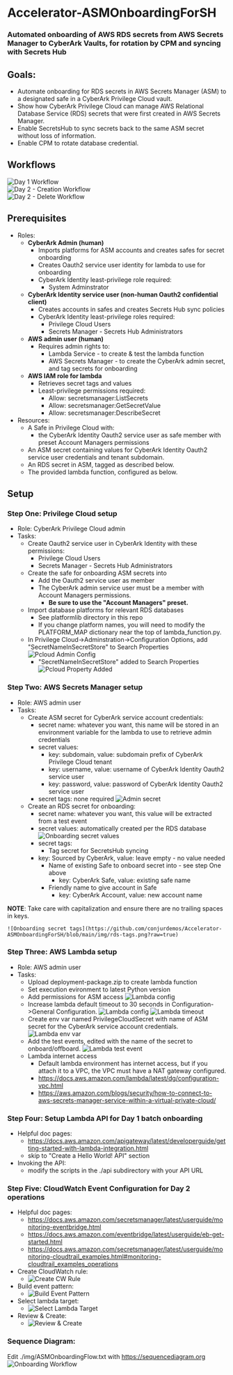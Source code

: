 # Accelerator-ASMOnboardingForSH
### Automated onboarding of AWS RDS secrets from AWS Secrets Manager to CyberArk Vaults, for rotation by CPM and syncing with Secrets Hub

## Goals:
- Automate onboarding for RDS secrets in AWS Secrets Manager (ASM) to a designated safe in a CyberArk Privilege Cloud vault.
- Show how CyberArk Privilege Cloud can manage AWS Relational Database Service (RDS) secrets that were first created in AWS Secrets Manager.
- Enable SecretsHub to sync secrets back to the same ASM secret without loss of information.
- Enable CPM to rotate database credential.

## Workflows
![Day 1 Workflow](https://github.com/conjurdemos/Accelerator-ASMOnboardingForSH/blob/main/img/Day1-flow.png?raw=true)
<br>
![Day 2 - Creation Workflow](https://github.com/conjurdemos/Accelerator-ASMOnboardingForSH/blob/main/img/Day2-create-flow.png?raw=true)
<br> 
![Day 2 - Delete Workflow](https://github.com/conjurdemos/Accelerator-ASMOnboardingForSH/blob/main/img/Day2-delete-flow.png?raw=true)

## Prerequisites
- Roles:
  - **CyberArk Admin (human)**
    - Imports platforms for ASM accounts and creates safes for secret onboarding
    - Creates Oauth2 service user identity for lambda to use for onboarding
    - CyberArk Identity least-privilege role required:
      - System Adminstrator
  - **CyberArk Identity service user (non-human Oauth2 confidential client)**
    - Creates accounts in safes and creates Secrets Hub sync policies
    - CyberArk Identity least-privilege roles required:
      - Privilege Cloud Users
      - Secrets Manager - Secrets Hub Administrators
  - **AWS admin user (human)**
    - Requires admin rights to:
      - Lambda Service - to create & test the lambda function
      - AWS Secrets Manager - to create the CyberArk admin secret, and tag secrets for onboarding
  - **AWS IAM role for lambda**
    - Retrieves secret tags and values
    - Least-privilege permissions required:
      - Allow: secretsmanager:ListSecrets
      - Allow: secretsmanager:GetSecretValue
      - Allow: secretsmanager:DescribeSecret
- Resources:
  - A Safe in Privilege Cloud with:
    - the CyberArk Identity Oauth2 service user as safe member with preset Account Managers permissions
  - An ASM secret containing values for CyberArk Identity Oauth2 service user credentials and tenant subdomain.
  - An RDS secret in ASM, tagged as described below.
  - The provided lambda function, configured as below.

## Setup
### Step One: Privilege Cloud setup
- Role: CyberArk Privilege Cloud admin
- Tasks:
  - Create Oauth2 service user in CyberArk Identity with these permissions:
    - Privilege Cloud Users
    - Secrets Manager - Secrets Hub Administrators
  - Create the safe for onboarding ASM secrets into
    - Add the Oauth2 service user as member
    - The CyberArk admin service user must be a member with Account Managers permissions.
      - **Be sure to use the "Account Managers" preset.**
  - Import database platforms for relevant RDS databases
    - See platformlib directory in this repo
    - If you change platform names, you will need to modify the PLATFORM_MAP dictionary near the top of lambda_function.py.
  - In Privilege Cloud->Adminstration->Configuration Options, add "SecretNameInSecretStore" to Search Properties 
    ![Pcloud Admin Config](https://github.com/conjurdemos/Accelerator-ASMOnboardingForSH/blob/main/img/Pcloud-Admin-Add-SearchProperty.png?raw=true)
    - "SecretNameInSecretStore" added to Search Properties
    ![Pcloud Property Added](https://github.com/conjurdemos/Accelerator-ASMOnboardingForSH/blob/main/img/Pcloud-Added-SecretNameInSecretStore.png?raw=true)

### Step Two: AWS Secrets Manager setup
- Role: AWS admin user
- Tasks:
  - Create ASM secret for CyberArk service account credentials:
    - secret name: whatever you want, this name will be stored in an environment variable for the lambda to use to retrieve admin credentials
    - secret values:
      - key: subdomain, value: subdomain prefix of CyberArk Privilege Cloud tenant
      - key: username, value: username of CyberArk Identity Oauth2 service user
      - key: password, value: password of CyberArk Identity Oauth2 service user
    - secret tags: none required
    ![Admin secret](https://github.com/conjurdemos/Accelerator-ASMOnboardingForSH/blob/main/img/admin-secret.png?raw=true)
  - Create an RDS secret for onboarding:
    - secret name: whatever you want, this value will be extracted from a test event
    - secret values: automatically created per the RDS database
    ![Onboarding secret values](https://github.com/conjurdemos/Accelerator-ASMOnboardingForSH/blob/main/img/rds-values.png?raw=true)
    - secret tags:
      - Tag secret for SecretsHub syncing
	- key: Sourced by CyberArk, value: leave empty - no value needed
      - Name of existing Safe to onboard secret into - see step One above
        - key: CyberArk Safe, value: existing safe name
      - Friendly name to give account in Safe
        - key: CyberArk Account, value: new account name

**NOTE**: Take care with capitalization and ensure there are no trailing spaces in keys.

    ![Onboarding secret tags](https://github.com/conjurdemos/Accelerator-ASMOnboardingForSH/blob/main/img/rds-tags.png?raw=true)

### Step Three: AWS Lambda setup
- Role: AWS admin user
- Tasks:
  - Upload deployment-package.zip to create lambda function
  - Set execution evironment to latest Python version
  - Add permissions for ASM access
  ![Lambda config](https://github.com/conjurdemos/Accelerator-ASMOnboardingForSH/blob/main/img/lambda-permissions.png?raw=true)
  - Increase lambda default timeout to 30 seconds in Configuration->General Configuration.
  ![Lambda config](https://github.com/conjurdemos/Accelerator-ASMOnboardingForSH/blob/main/img/lambda-config.png?raw=true)
  ![Lambda timeout](https://github.com/conjurdemos/Accelerator-ASMOnboardingForSH/blob/main/img/lambda-timeout.png?raw=true)
  - Create env var named PrivilegeCloudSecret with name of ASM secret for the CyberArk service account credentials.
  ![Lambda env var](https://github.com/conjurdemos/Accelerator-ASMOnboardingForSH/blob/main/img/lambda-env-vars.png?raw=true)
  - Add the test events, edited with the name of the secret to onboard/offboard.
  ![Lambda test event](https://github.com/conjurdemos/Accelerator-ASMOnboardingForSH/blob/main/img/test-event.png?raw=true)
  - Lambda internet access
    - Default lambda environment has internet access, but if you attach it to a VPC, the VPC must have a NAT gateway configured.
    - https://docs.aws.amazon.com/lambda/latest/dg/configuration-vpc.html
    - https://aws.amazon.com/blogs/security/how-to-connect-to-aws-secrets-manager-service-within-a-virtual-private-cloud/

### Step Four: Setup Lambda API for Day 1 batch onboarding
- Helpful doc pages:
  - https://docs.aws.amazon.com/apigateway/latest/developerguide/getting-started-with-lambda-integration.html
  - skip to "Create a Hello World! API" section
- Invoking the API:
  - modify the scripts in the ./api subdirectory with your API URL

### Step Five: CloudWatch Event Configuration for Day 2 operations
- Helpful doc pages:
  - https://docs.aws.amazon.com/secretsmanager/latest/userguide/monitoring-eventbridge.html
  - https://docs.aws.amazon.com/eventbridge/latest/userguide/eb-get-started.html
  - https://docs.aws.amazon.com/secretsmanager/latest/userguide/monitoring-cloudtrail_examples.html#monitoring-cloudtrail_examples_operations
- Create CloudWatch rule:
  - ![Create CW Rule](https://github.com/conjurdemos/Accelerator-ASMOnboardingForSH/blob/main/img/cw-create-rule-1.png?raw=true)
- Build event pattern:
  - ![Build Event Pattern](https://github.com/conjurdemos/Accelerator-ASMOnboardingForSH/blob/main/img/cw-create-rule-2.png?raw=true)
- Select lambda target:
  - ![Select Lambda Target](https://github.com/conjurdemos/Accelerator-ASMOnboardingForSH/blob/main/img/cw-create-rule-3.png?raw=true)
- Review & Create:
  - ![Review & Create](https://github.com/conjurdemos/Accelerator-ASMOnboardingForSH/blob/main/img/cw-create-rule-4.png?raw=true)

### Sequence Diagram:
Edit ./img/ASMOnboardingFlow.txt with https://sequencediagram.org
![Onboarding Workflow](https://github.com/conjurdemos/Accelerator-ASMOnboardingForSH/blob/main/img/ASMOnboardingFlow.png?raw=true)

